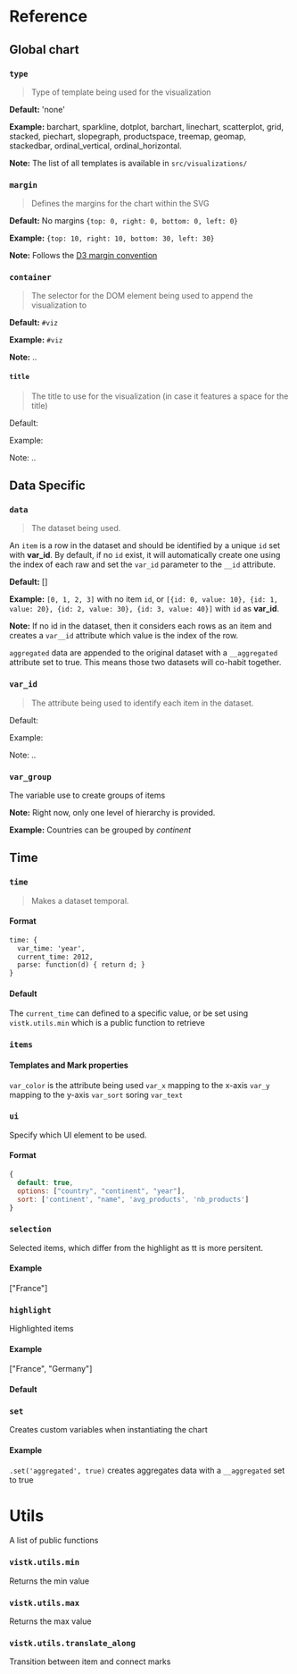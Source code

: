 
# Reference

## Global chart

### `type`

> Type of template being used for the visualization

**Default:** 'none'

**Example:** barchart, sparkline, dotplot, barchart, linechart, scatterplot, grid, stacked, piechart, slopegraph, productspace, treemap, geomap, stackedbar, ordinal_vertical, ordinal_horizontal.

**Note:** The list of all templates is available in `src/visualizations/`

### `margin`

> Defines the margins for the chart within the SVG

**Default:** No margins `{top: 0, right: 0, bottom: 0, left: 0}`

**Example:** `{top: 10, right: 10, bottom: 30, left: 30}`

**Note:** Follows the [D3 margin convention](http://bl.ocks.org/mbostock/3019563)

### `container`

> The selector for the DOM element being used to append the visualization to

**Default:** `#viz`

**Example:** `#viz`

**Note:** ..

#### `title`

> The title to use for the visualization (in case it features a space for the title)

Default:

Example:

Note: ..

## Data Specific

### `data`

> The dataset being used.

An `item` is a row in the dataset and should be identified by a unique `id` set with **var_id**. By default, if no `id` exist, it will automatically create one using the index of each raw and set the `var_id` parameter to the `__id` attribute.<br>

**Default:** []

**Example:** `[0, 1, 2, 3]` with no item `id`, or `[{id: 0, value: 10}, {id: 1, value: 20}, {id: 2, value: 30}, {id: 3, value: 40}]` with `id` as **var_id**.

**Note:** If no id in the dataset, then it considers each rows as an item and creates a `var__id` attribute which value is the index of the row.

`aggregated` data are appended to the original dataset with a `__aggregated` attribute set to true. This means those two datasets will co-habit together.

### `var_id`

> The attribute being used to identify each item in the dataset.

Default:

Example:

Note: ..

### `var_group`

The variable use to create groups of items

**Note:** Right now, only one level of hierarchy is provided.

**Example:** Countries can be grouped by *continent*

## Time

### `time`

> Makes a dataset temporal.

#### Format

```html
time: {
  var_time: 'year', 
  current_time: 2012,
  parse: function(d) { return d; }
}
```

#### Default

>

The `current_time` can defined to a specific value, or be set using `vistk.utils.min` which is a public function to retrieve

### `items`


#### Templates and Mark properties

`var_color` is the attribute being used
`var_x`     mapping to the x-axis
`var_y`     mapping to the y-axis
`var_sort`  soring
`var_text`  

### `ui`

Specify which UI element to be used.

#### Format

```js
{
  default: true,
  options: ["country", "continent", "year"],
  sort: ['continent', "name", 'avg_products', 'nb_products']
}
```

### `selection`

Selected items, which differ from the highlight as tt is more persitent.

#### Example

["France"]


### `highlight`

Highlighted items

#### Example

["France", "Germany"]

#### Default

### `set`

Creates custom variables when instantiating the chart

#### Example

`.set('aggregated', true)` creates aggregates data with a `__aggregated` set to true


# Utils

A list of public functions


### `vistk.utils.min`

Returns the min value

### `vistk.utils.max`

Returns the max value

### `vistk.utils.translate_along`

Transition between item and connect marks

